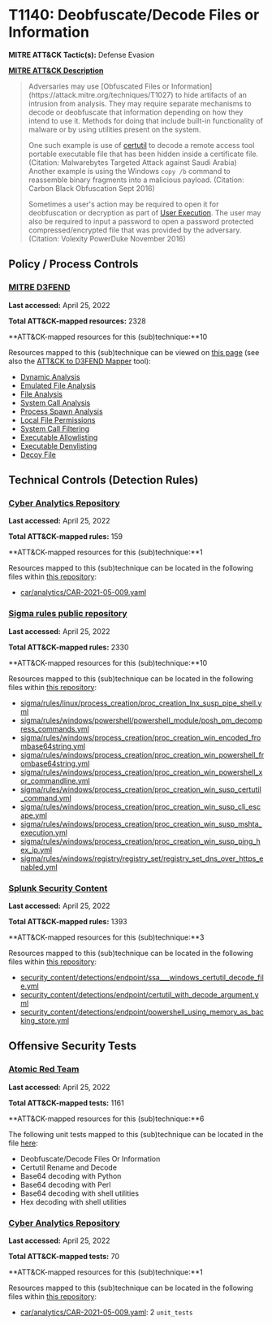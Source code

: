 # T1140: Deobfuscate/Decode Files or Information
**MITRE ATT&CK Tactic(s):** Defense Evasion

**[MITRE ATT&CK Description](https://attack.mitre.org/techniques/T1140)**
<blockquote>Adversaries may use [Obfuscated Files or Information](https://attack.mitre.org/techniques/T1027) to hide artifacts of an intrusion from analysis. They may require separate mechanisms to decode or deobfuscate that information depending on how they intend to use it. Methods for doing that include built-in functionality of malware or by using utilities present on the system.

One such example is use of [certutil](https://attack.mitre.org/software/S0160) to decode a remote access tool portable executable file that has been hidden inside a certificate file. (Citation: Malwarebytes Targeted Attack against Saudi Arabia) Another example is using the Windows <code>copy /b</code> command to reassemble binary fragments into a malicious payload. (Citation: Carbon Black Obfuscation Sept 2016)

Sometimes a user's action may be required to open it for deobfuscation or decryption as part of [User Execution](https://attack.mitre.org/techniques/T1204). The user may also be required to input a password to open a password protected compressed/encrypted file that was provided by the adversary. (Citation: Volexity PowerDuke November 2016)</blockquote>
## Policy / Process Controls
### [MITRE D3FEND](https://d3fend.mitre.org/)
**Last accessed:** April 25, 2022

**Total ATT&CK-mapped resources:** 2328

**ATT&CK-mapped resources for this (sub)technique:**10

Resources mapped to this (sub)technique can be viewed on [this page](https://d3fend.mitre.org/) (see also the [ATT&CK to D3FEND Mapper](https://d3fend.mitre.org/tools/attack-mapper) tool):

* [Dynamic Analysis](https://d3fend.mitre.org/techniques/d3f:DynamicAnalysis)
* [Emulated File Analysis](https://d3fend.mitre.org/techniques/d3f:EmulatedFileAnalysis)
* [File Analysis](https://d3fend.mitre.org/techniques/d3f:FileAnalysis)
* [System Call Analysis](https://d3fend.mitre.org/techniques/d3f:SystemCallAnalysis)
* [Process Spawn Analysis](https://d3fend.mitre.org/techniques/d3f:ProcessSpawnAnalysis)
* [Local File Permissions](https://d3fend.mitre.org/techniques/d3f:LocalFilePermissions)
* [System Call Filtering](https://d3fend.mitre.org/techniques/d3f:SystemCallFiltering)
* [Executable Allowlisting](https://d3fend.mitre.org/techniques/d3f:ExecutableAllowlisting)
* [Executable Denylisting](https://d3fend.mitre.org/techniques/d3f:ExecutableDenylisting)
* [Decoy File](https://d3fend.mitre.org/techniques/d3f:DecoyFile)

## Technical Controls (Detection Rules)
### [Cyber Analytics Repository](https://car.mitre.org)
**Last accessed:** April 25, 2022

**Total ATT&CK-mapped rules:** 159

**ATT&CK-mapped resources for this (sub)technique:**1

Resources mapped to this (sub)technique can be located in the following files within [this repository](https://github.com/mitre-attack/car/blob/master/analytics):

* [car/analytics/CAR-2021-05-009.yaml](https://github.com/mitre-attack/car/blob/master/analytics/CAR-2021-05-009.yaml)

### [Sigma rules public repository](https://github.com/SigmaHQ/sigma)
**Last accessed:** April 25, 2022

**Total ATT&CK-mapped rules:** 2330

**ATT&CK-mapped resources for this (sub)technique:**10

Resources mapped to this (sub)technique can be located in the following files within [this repository](https://github.com/SigmaHQ/sigma/tree/master/rules):

* [sigma/rules/linux/process_creation/proc_creation_lnx_susp_pipe_shell.yml](https://github.com/SigmaHQ/sigma/blob/master/rules/linux/process_creation/proc_creation_lnx_susp_pipe_shell.yml)
* [sigma/rules/windows/powershell/powershell_module/posh_pm_decompress_commands.yml](https://github.com/SigmaHQ/sigma/blob/master/rules/windows/powershell/powershell_module/posh_pm_decompress_commands.yml)
* [sigma/rules/windows/process_creation/proc_creation_win_encoded_frombase64string.yml](https://github.com/SigmaHQ/sigma/blob/master/rules/windows/process_creation/proc_creation_win_encoded_frombase64string.yml)
* [sigma/rules/windows/process_creation/proc_creation_win_powershell_frombase64string.yml](https://github.com/SigmaHQ/sigma/blob/master/rules/windows/process_creation/proc_creation_win_powershell_frombase64string.yml)
* [sigma/rules/windows/process_creation/proc_creation_win_powershell_xor_commandline.yml](https://github.com/SigmaHQ/sigma/blob/master/rules/windows/process_creation/proc_creation_win_powershell_xor_commandline.yml)
* [sigma/rules/windows/process_creation/proc_creation_win_susp_certutil_command.yml](https://github.com/SigmaHQ/sigma/blob/master/rules/windows/process_creation/proc_creation_win_susp_certutil_command.yml)
* [sigma/rules/windows/process_creation/proc_creation_win_susp_cli_escape.yml](https://github.com/SigmaHQ/sigma/blob/master/rules/windows/process_creation/proc_creation_win_susp_cli_escape.yml)
* [sigma/rules/windows/process_creation/proc_creation_win_susp_mshta_execution.yml](https://github.com/SigmaHQ/sigma/blob/master/rules/windows/process_creation/proc_creation_win_susp_mshta_execution.yml)
* [sigma/rules/windows/process_creation/proc_creation_win_susp_ping_hex_ip.yml](https://github.com/SigmaHQ/sigma/blob/master/rules/windows/process_creation/proc_creation_win_susp_ping_hex_ip.yml)
* [sigma/rules/windows/registry/registry_set/registry_set_dns_over_https_enabled.yml](https://github.com/SigmaHQ/sigma/blob/master/rules/windows/registry/registry_set/registry_set_dns_over_https_enabled.yml)

### [Splunk Security Content](https://github.com/splunk/security_content)
**Last accessed:** April 25, 2022

**Total ATT&CK-mapped rules:** 1393

**ATT&CK-mapped resources for this (sub)technique:**3

Resources mapped to this (sub)technique can be located in the following files within [this repository](https://github.com/splunk/security_content/tree/develop/detections):

* [security_content/detections/endpoint/ssa___windows_certutil_decode_file.yml](https://github.com/splunk/security_content/blob/develop/detections/endpoint/ssa___windows_certutil_decode_file.yml)
* [security_content/detections/endpoint/certutil_with_decode_argument.yml](https://github.com/splunk/security_content/blob/develop/detections/endpoint/certutil_with_decode_argument.yml)
* [security_content/detections/endpoint/powershell_using_memory_as_backing_store.yml](https://github.com/splunk/security_content/blob/develop/detections/endpoint/powershell_using_memory_as_backing_store.yml)


## Offensive Security Tests
### [Atomic Red Team](https://github.com/redcanaryco/atomic-red-team)
**Last accessed:** April 25, 2022

**Total ATT&CK-mapped tests:** 1161

**ATT&CK-mapped resources for this (sub)technique:**6

The following unit tests mapped to this (sub)technique can be located in the file [here](https://github.com/redcanaryco/atomic-red-team/tree/master/atomics/T1140/T1140.yaml):

* Deobfuscate/Decode Files Or Information
* Certutil Rename and Decode
* Base64 decoding with Python
* Base64 decoding with Perl
* Base64 decoding with shell utilities
* Hex decoding with shell utilities

### [Cyber Analytics Repository](https://car.mitre.org)
**Last accessed:** April 25, 2022

**Total ATT&CK-mapped tests:** 70

**ATT&CK-mapped resources for this (sub)technique:**1

Resources mapped to this (sub)technique can be located in the following files within [this repository](https://github.com/mitre-attack/car/blob/master/analytics):

* [car/analytics/CAR-2021-05-009.yaml](https://github.com/mitre-attack/car/blob/master/analytics/CAR-2021-05-009.yaml): 2 <code>unit_tests</code>

